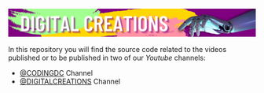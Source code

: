![](images/DIGITAL.png?raw=true)

In this repository you will find the source code related to the videos published or to be published in two of our *Youtube* channels:<br>

- [@CODINGDC](https://www.youtube.com/channel/UCyouN2On4khB5is1RcrR8Hw) Channel
- [@DIGITALCREATIONS](https://www.youtube.com/channel/UCaVlIJeyapwQpjOoFMZJZZg) Channel

